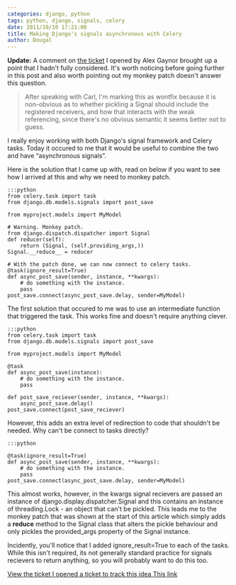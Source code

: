 ```yaml
---
categories: django, python
tags: python, django, signals, celery
date: 2011/10/10 17:21:00
title: Making Django's signals asynchronous with Celery
author: Dougal
---
```


**Update:** A comment on [the ticket](https://code.djangoproject.com/ticket/17029)
I opened by Alex Gaynor brought up a point that I hadn't fully considered. It's
worth noticing before going further in this post and also worth pointing out my
monkey patch doesn't answer this question.

> After speaking with Carl, I'm marking this as wontfix because it is
> non-obvious as to whether pickling a Signal should include the registered
> receivers, and how that interacts with the weak referencing, since there's no
> obvious semantic it seems better not to guess.

I really enjoy working with both Django's signal framework and Celery tasks.
Today it occured to me that it would be useful to combine the two and have
“asynchronous signals”.

Here is the solution that I came up with, read on below if you want to see how
I arrived at this and why we need to monkey patch.

    :::python
    from celery.task import task
    from django.db.models.signals import post_save

    from myproject.models import MyModel

    # Warning. Monkey patch.
    from django.dispatch.dispatcher import Signal
    def reducer(self):
        return (Signal, (self.providing_args,))
    Signal.__reduce__ = reducer

    # With the patch done, we can now connect to celery tasks.
    @task(ignore_result=True)
    def async_post_save(sender, instance, **kwargs):
        # do something with the instance.
        pass
    post_save.connect(async_post_save.delay, sender=MyModel)


The first solution that occured to me was to use an intermediate function that
triggered the task. This works fine and doesn't require anything clever.

    :::python
    from celery.task import task
    from django.db.models.signals import post_save

    from myproject.models import MyModel

    @task
    def async_post_save(instance):
        # do something with the instance.
        pass

    def post_save_reciever(sender, instance, **kwargs):
        async_post_save.delay()
    post_save.connect(post_save_reciever)


However, this adds an extra level of redirection to code that shouldn't be
needed. Why can't be connect to tasks directly?

    :::python

    @task(ignore_result=True)
    def async_post_save(sender, instance, **kwargs):
        # do something with the instance.
        pass
    post_save.connect(async_post_save.delay, sender=MyModel)

This almost works, however, in the kwargs signal recievers are passed an
instance of django.display.dispatcher.Signal and this contains an instance
of threading.Lock - an object that can't be pickled. This leads me to the
monkey patch that was shown at the start of this article which simply adds
a __reduce__ method to the Signal class that alters the pickle behaviour and
only pickles the provided_args property of the Signal instance.

Incidently, you'll notice that I added ignore_result=True to each of the tasks.
While this isn't required, its not generally standard practice for signals
recievers to return anything, so you will probably want to do this too.

[View the ticket I opened a ticket to track this idea This link](https://code.djangoproject.com/ticket/17029)
